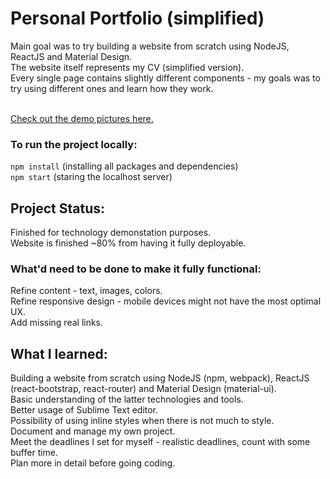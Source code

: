 # Personal Portfolio (simplified)

Main goal was to try building a website from scratch using NodeJS, ReactJS and Material Design.<br>
The website itself represents my CV (simplified version).<br>
Every single page contains slightly different components - my goals was to try using different ones and learn how they work.<br><br>

[Check out the demo pictures here.](https://github.com/jan-ondruch/personal-portfolio-react/tree/master/screenshots)

### To run the project locally:
`npm install` (installing all packages and dependencies)<br>
`npm start` (staring the localhost server)

## Project Status:
Finished for technology demonstation purposes.<br>
Website is finished ~80% from having it fully deployable.

### What'd need to be done to make it fully functional:
Refine content - text, images, colors.<br>
Refine responsive design - mobile devices might not have the most optimal UX.<br>
Add missing real links.

## What I learned:
Building a website from scratch using NodeJS (npm, webpack), ReactJS (react-bootstrap, react-router) and Material Design (material-ui).<br>
Basic understanding of the latter technologies and tools.<br>
Better usage of Sublime Text editor.<br>
Possibility of using inline styles when there is not much to style.<br>
Document and manage my own project.<br>
Meet the deadlines I set for myself - realistic deadlines, count with some buffer time.<br>
Plan more in detail before going coding.

